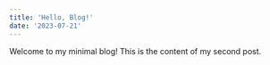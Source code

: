```yaml
---
title: 'Hello, Blog!'
date: '2023-07-21'
---
```


Welcome to my minimal blog! This is the content of my second post.
